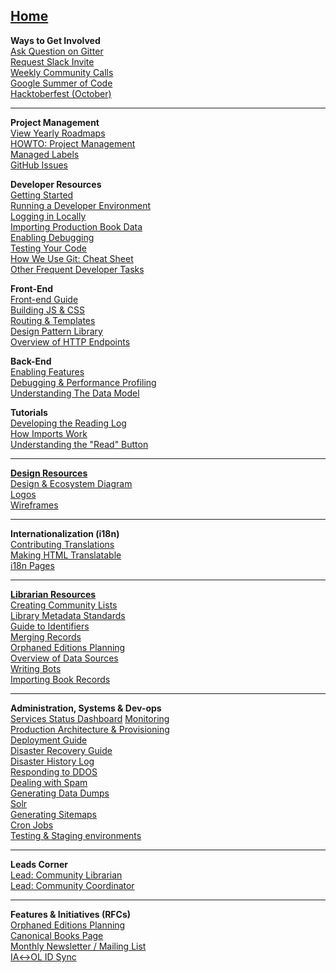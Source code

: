 **[Home](Home)**
---
**Ways to Get Involved**  
[Ask Question on Gitter](https://gitter.im/theopenlibrary/Lobby)  
[Request Slack Invite](https://github.com/internetarchive/openlibrary/issues/686)  
[Weekly Community Calls](https://docs.google.com/document/d/1LEbzsLZ1F9_YIQOoZzO7GoZnG1z-rudhZ9HNtsameTc)  
[Google Summer of Code](Google-Summer-of-Code)  
[Hacktoberfest (October)](Hacktoberfest)  

---

**Project Management**  
[View Yearly Roadmaps](https://docs.google.com/document/d/1KJr3A81Gew7nfuyo9PnCLCjNBDs5c7iR4loOGm1Pafs/edit#heading=h.2pqg6f58xqb3)  
[HOWTO: Project Management](https://github.com/internetarchive/openlibrary/wiki/HOWTO:-Open-Library-Project-Management)  
[Managed Labels](https://github.com/internetarchive/openlibrary/wiki/Using-Managed-Labels-to-Track-Issues)  
[GitHub Issues](https://github.com/internetarchive/openlibrary/wiki/Interacting-with-GitHub-Issues)  

**Developer Resources**  
[Getting Started](https://github.com/internetarchive/openlibrary/blob/master/CONTRIBUTING.md)  
[Running a Developer Environment](Getting-Started)  
[Logging in Locally](Getting-Started#logging-in)  
[Importing Production Book Data](Loading-Production-Book-Data)  
[Enabling Debugging](Debugging)  
[Testing Your Code](Testing)  
[How We Use Git: Cheat Sheet](https://github.com/internetarchive/openlibrary/wiki/Git-Cheat-Sheet)  
[Other Frequent Developer Tasks](Getting-Started)  

**Front-End**  
[Front-end Guide](Frontend-Guide)  
[Building JS & CSS](Frontend-Guide#building-css-and-js)  
[Routing & Templates](Frontend-Guide#routing-and-templates)  
[Design Pattern Library](Design-Pattern-Library)  
[Overview of HTTP Endpoints](Endpoints)  

**Back-End**  
[Enabling Features](Feature-Flagging)  
[Debugging & Performance Profiling](Debugging-and-Performance-Profiling)  
[Understanding The Data Model](https://github.com/internetarchive/openlibrary/wiki/Understanding-The-Data-Model)  

**Tutorials**  
[Developing the Reading Log](Developing-The-Reading-Log)  
[How Imports Work](https://archive.org/details/openlibrary-tour-2020/ol_imports_comprehensive.mp4)  
[Understanding the "Read" Button](https://archive.org/details/openlibrary-tour-2020/openlibrary-availability-button-technical-walkthrough.mp4)  

---

**[Design Resources](Design)**  
[Design & Ecosystem Diagram](https://docs.google.com/document/d/1RUsUnIJM78gTr5ycewUJNwYHERBQdg_Tv-X-OZpwtRY)  
[Logos](https://drive.google.com/file/d/1GlUpiaobyL6dbxu8Ok_i_R87aalpzH_z/view)  
[Wireframes](Design)  

---

**Internationalization (i18n)**  
[Contributing Translations](https://github.com/internetarchive/openlibrary/tree/master/openlibrary/i18n)  
[Making HTML Translatable](https://github.com/internetarchive/openlibrary/wiki/Frontend-Guide#internationalization-i18n---for-programmers)  
[i18n Pages](https://github.com/internetarchive/openlibrary/wiki/i18n-Pages)  


---

**[Librarian Resources](https://openlibrary.org/about/lib)**  
[Creating Community Lists](Creating-Community-Lists)  
[Library Metadata Standards](Library-Metadata-Standards)  
[Guide to Identifiers](Guide-to-Identifiers)  
[Merging Records](https://openlibrary.org/about/lib)  
[Orphaned Editions Planning](Orphaned-Editions-Planning)  
[Overview of Data Sources](Data-Source-Overview)  
[Writing Bots](Writing-Bots)  
[Importing Book Records](Developer's-Guide-to-Data-Importing)  

---

**Administration, Systems & Dev-ops**  
[Services Status Dashboard](https://status.archivelab.org)
[Monitoring](Monitoring)  
[Production Architecture & Provisioning](Production-Service-Architecture)  
[Deployment Guide](Deployment-Guide)  
[Disaster Recovery Guide](Disaster-Recovery-&-Immediate-Response)  
[Disaster History Log](Disaster-History-Log)  
[Responding to DDOS](https://git.archive.org/mek/detect-abuse)  
[Dealing with Spam](Anti-Spam-Tools)  
[Generating Data Dumps](Generating-Data-Dumps)  
[Solr](Solr)  
[Generating Sitemaps](Sitemap-Generation)  
[Cron Jobs](Cron-Jobs)  
[Testing & Staging environments](Testing-&-Staging-environments)

---

**Leads Corner**  
[Lead: Community Librarian](https://github.com/internetarchive/openlibrary/wiki/Lead:-Community-Librarian)  
[Lead: Community Coordinator](https://github.com/internetarchive/openlibrary/wiki/Lead:-Community-Coordinator)  

---

**Features & Initiatives (RFCs)**  
[Orphaned Editions Planning](Orphaned-Editions-Planning)  
[Canonical Books Page](Canonical-Books-Page)  
[Monthly Newsletter / Mailing List](Mailing-List)  
[IA↔OL ID Sync](archive.org-↔-Open-Library-synchronisation)  